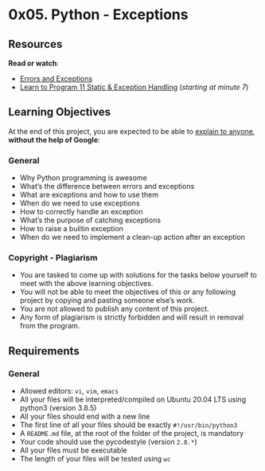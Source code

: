 # 0x05. Python - Exceptions

## Resources

**Read or watch**:

- [Errors and Exceptions](/rltoken/Yj7sDOzmKwICSHr7WEAW3A)
- [Learn to Program 11 Static & Exception Handling](/rltoken/xASzXarhF1sBhzYkJ14LvQ) (*starting at minute 7*)

## Learning Objectives

At the end of this project, you are expected to be able to [explain to anyone](/rltoken/ER6JIfkhcpsfFWZNN_BBvg), **without the help of Google**:

### General

- Why Python programming is awesome
- What’s the difference between errors and exceptions
- What are exceptions and how to use them
- When do we need to use exceptions
- How to correctly handle an exception
- What’s the purpose of catching exceptions
- How to raise a builtin exception
- When do we need to implement a clean-up action after an exception

### Copyright - Plagiarism

- You are tasked to come up with solutions for the tasks below yourself to meet with the above learning objectives.
- You will not be able to meet the objectives of this or any following project by copying and pasting someone else’s work.
- You are not allowed to publish any content of this project.
- Any form of plagiarism is strictly forbidden and will result in removal from the program.

## Requirements

### General

- Allowed editors: `vi`, `vim`, `emacs`
- All your files will be interpreted/compiled on Ubuntu 20.04 LTS using python3 (version 3.8.5)
- All your files should end with a new line
- The first line of all your files should be exactly `#!/usr/bin/python3`
- A `README.md` file, at the root of the folder of the project, is mandatory
- Your code should use the pycodestyle (version `2.8.*`)
- All your files must be executable
- The length of your files will be tested using `wc`

